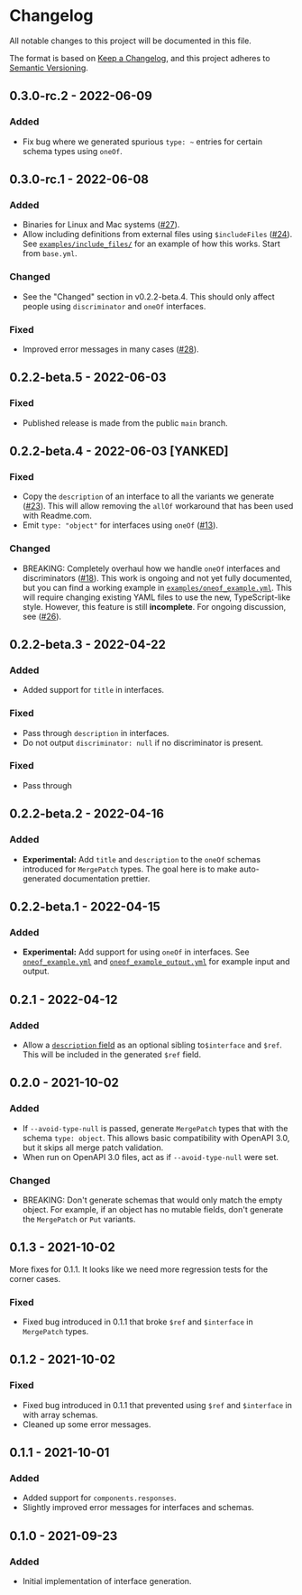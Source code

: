 # Changelog

All notable changes to this project will be documented in this file.

The format is based on [Keep a Changelog](https://keepachangelog.com/en/1.0.0/), and this project adheres to [Semantic Versioning](https://semver.org/spec/v2.0.0.html).

## 0.3.0-rc.2 - 2022-06-09

### Added

- Fix bug where we generated spurious `type: ~` entries for certain schema types using `oneOf`.

## 0.3.0-rc.1 - 2022-06-08

### Added

- Binaries for Linux and Mac systems ([#27](https://github.com/faradayio/openapi-interfaces/issues/27)).
- Allow including definitions from external files using `$includeFiles` ([#24](https://github.com/faradayio/openapi-interfaces/issues/24)). See [`examples/include_files/`](https://github.com/faradayio/openapi-interfaces/tree/main/examples/include_files) for an example of how this works. Start from `base.yml`.

### Changed

- See the "Changed" section in v0.2.2-beta.4. This should only affect people using `discriminator` and `oneOf` interfaces.

### Fixed

- Improved error messages in many cases ([#28](https://github.com/faradayio/openapi-interfaces/issues/28)).

## 0.2.2-beta.5 - 2022-06-03

### Fixed

- Published release is made from the public `main` branch.

## 0.2.2-beta.4 - 2022-06-03 [YANKED]

### Fixed

- Copy the `description` of an interface to all the variants we generate ([#23](https://github.com/faradayio/openapi-interfaces/issues/23)). This will allow removing the `allOf` workaround that has been used with Readme.com.
- Emit `type: "object"` for interfaces using `oneOf` ([#13](https://github.com/faradayio/openapi-interfaces/issues/13)).

### Changed

- BREAKING: Completely overhaul how we handle `oneOf` interfaces and discriminators ([#18](https://github.com/faradayio/openapi-interfaces/issues/18)). This work is ongoing and not yet fully documented, but you can find a working example in [`examples/oneof_example.yml`](https://github.com/faradayio/openapi-interfaces/blob/main/examples/oneof_example.yml). This will require changing existing YAML files to use the new, TypeScript-like style. However, this feature is still **incomplete**. For ongoing discussion, see ([#26](https://github.com/faradayio/openapi-interfaces/issues/26)).

## 0.2.2-beta.3 - 2022-04-22

### Added

- Added support for `title` in interfaces.

### Fixed

- Pass through `description` in interfaces.
- Do not output `discriminator: null` if no discriminator is present.

### Fixed

- Pass through

## 0.2.2-beta.2 - 2022-04-16

### Added

- **Experimental:** Add `title` and `description` to the `oneOf` schemas introduced for `MergePatch` types. The goal here is to make auto-generated documentation prettier.

## 0.2.2-beta.1 - 2022-04-15

### Added

- **Experimental:** Add support for using `oneOf` in interfaces. See [`oneof_example.yml`](https://github.com/faradayio/openapi-interfaces/blob/main/examples/oneof_example.yml) and [`oneof_example_output.yml`](https://github.com/faradayio/openapi-interfaces/blob/main/examples/oneof_example_output.yml) for example input and output.

## 0.2.1 - 2022-04-12

### Added

- Allow a [`description` field](https://github.com/OAI/OpenAPI-Specification/blob/main/versions/3.1.0.md#fixed-fields-19) as an optional sibling to`$interface` and `$ref`. This will be included in the generated `$ref` field.

## 0.2.0 - 2021-10-02

### Added

- If `--avoid-type-null` is passed, generate `MergePatch` types that with the schema `type: object`. This allows basic compatibility with OpenAPI 3.0, but it skips all merge patch validation.
- When run on OpenAPI 3.0 files, act as if `--avoid-type-null` were set.

### Changed

- BREAKING: Don't generate schemas that would only match the empty object. For example, if an object has no mutable fields, don't generate the `MergePatch` or `Put` variants.

## 0.1.3 - 2021-10-02

More fixes for 0.1.1. It looks like we need more regression tests for the corner cases.

### Fixed

- Fixed bug introduced in 0.1.1 that broke `$ref` and `$interface` in `MergePatch` types.

## 0.1.2 - 2021-10-02

### Fixed

- Fixed bug introduced in 0.1.1 that prevented using `$ref` and `$interface` in with array schemas.
- Cleaned up some error messages.

## 0.1.1 - 2021-10-01

### Added

- Added support for `components.responses`.
- Slightly improved error messages for interfaces and schemas.

## 0.1.0 - 2021-09-23

### Added

- Initial implementation of interface generation.
